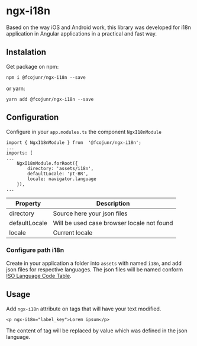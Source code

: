 # ngx-i18n

Based on the way iOS and Android work, this library was developed for i18n application in Angular applications in a practical and fast way.

## Instalation
Get package on npm:
```
npm i @fcojunr/ngx-i18n --save
```
or yarn:
```
yarn add @fcojunr/ngx-i18n --save
```

## Configuration
Configure in your `app.modules.ts` the component `NgxI18nModule` 

```
import { NgxI18nModule } from  '@fcojunr/ngx-i18n';
...
imports: [
...
	NgxI18nModule.forRoot({
		directory: 'assets/i18n',
		defaultLocale: 'pt-BR',
		locale: navigator.language
	}),
...
```
| Property      | Description |
|--|--|
| directory     | Source here your json files  |
| defaultLocale | Will be used case browser locale not found  |
| locale        | Current locale |

### Configure path i18n
Create in your application a folder into `assets` with named `i18n`, and add json files for respective languages.
The json files will be named conform [ISO Language Code Table](http://www.lingoes.net/en/translator/langcode.htm).

## Usage
Add `ngx-i18n` attribute on tags that will have your text modified.
```
<p ngx-i18n="label_key">Lorem ipsum</p>
```
The content of tag will be replaced by value which was defined in the json language.